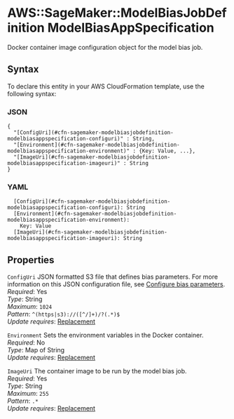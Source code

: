 # AWS::SageMaker::ModelBiasJobDefinition ModelBiasAppSpecification<a name="aws-properties-sagemaker-modelbiasjobdefinition-modelbiasappspecification"></a>

Docker container image configuration object for the model bias job\.

## Syntax<a name="aws-properties-sagemaker-modelbiasjobdefinition-modelbiasappspecification-syntax"></a>

To declare this entity in your AWS CloudFormation template, use the following syntax:

### JSON<a name="aws-properties-sagemaker-modelbiasjobdefinition-modelbiasappspecification-syntax.json"></a>

```
{
  "[ConfigUri](#cfn-sagemaker-modelbiasjobdefinition-modelbiasappspecification-configuri)" : String,
  "[Environment](#cfn-sagemaker-modelbiasjobdefinition-modelbiasappspecification-environment)" : {Key: Value, ...},
  "[ImageUri](#cfn-sagemaker-modelbiasjobdefinition-modelbiasappspecification-imageuri)" : String
}
```

### YAML<a name="aws-properties-sagemaker-modelbiasjobdefinition-modelbiasappspecification-syntax.yaml"></a>

```
  [ConfigUri](#cfn-sagemaker-modelbiasjobdefinition-modelbiasappspecification-configuri): String
  [Environment](#cfn-sagemaker-modelbiasjobdefinition-modelbiasappspecification-environment): 
    Key: Value
  [ImageUri](#cfn-sagemaker-modelbiasjobdefinition-modelbiasappspecification-imageuri): String
```

## Properties<a name="aws-properties-sagemaker-modelbiasjobdefinition-modelbiasappspecification-properties"></a>

`ConfigUri`  <a name="cfn-sagemaker-modelbiasjobdefinition-modelbiasappspecification-configuri"></a>
JSON formatted S3 file that defines bias parameters\. For more information on this JSON configuration file, see [Configure bias parameters](https://docs.aws.amazon.com/sagemaker/latest/dg/clarify-config-json-monitor-bias-parameters.html)\.  
*Required*: Yes  
*Type*: String  
*Maximum*: `1024`  
*Pattern*: `^(https|s3)://([^/]+)/?(.*)$`  
*Update requires*: [Replacement](https://docs.aws.amazon.com/AWSCloudFormation/latest/UserGuide/using-cfn-updating-stacks-update-behaviors.html#update-replacement)

`Environment`  <a name="cfn-sagemaker-modelbiasjobdefinition-modelbiasappspecification-environment"></a>
Sets the environment variables in the Docker container\.  
*Required*: No  
*Type*: Map of String  
*Update requires*: [Replacement](https://docs.aws.amazon.com/AWSCloudFormation/latest/UserGuide/using-cfn-updating-stacks-update-behaviors.html#update-replacement)

`ImageUri`  <a name="cfn-sagemaker-modelbiasjobdefinition-modelbiasappspecification-imageuri"></a>
The container image to be run by the model bias job\.  
*Required*: Yes  
*Type*: String  
*Maximum*: `255`  
*Pattern*: `.*`  
*Update requires*: [Replacement](https://docs.aws.amazon.com/AWSCloudFormation/latest/UserGuide/using-cfn-updating-stacks-update-behaviors.html#update-replacement)